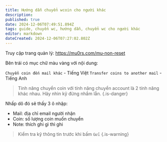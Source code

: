 ```yaml
---
title: Hướng dẫn chuyển wcoin cho người khác
description: 
published: true
date: 2024-12-06T07:49:51.894Z
tags: guide, chuyển wc, hướng dẫn, chuyển wc cho người khác
editor: markdown
dateCreated: 2024-12-06T07:27:02.802Z
---
```


Truy cập trang quản lý: https://mu0rs.com/mu-non-reset

Bên trái có mục chữ màu vàng với nội dung:

`Chuyển coin đến mail khác` - Tiếng Việt
`Transfer coins to another mail` - Tiếng Anh

> Tính năng chuyển coin với tính năng chuyển account là 2 tính năng khác nhau. Hãy nhìn kỹ đừng nhầm lẫn.
{.is-danger}

Nhấp dô đó sẽ thấy 3 ô nhập:
- Mail: địa chỉ email người nhận
- Coin: số lượng coin muốn chuyển
- Note: thích ghi gì thì ghi

> Kiểm tra kỹ thông tin trước khi bấm `Gửi`
{.is-warning}